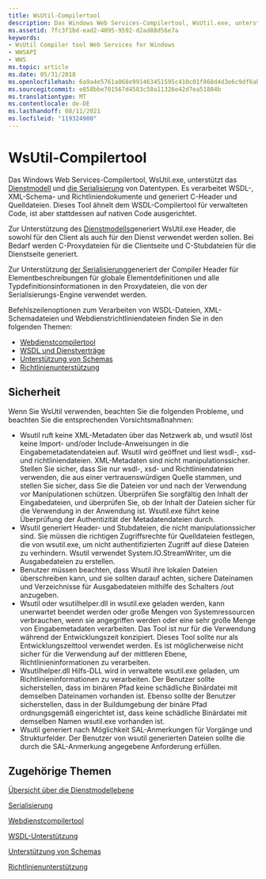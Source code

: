 ```yaml
---
title: WsUtil-Compilertool
description: Das Windows Web Services-Compilertool, WsUtil.exe, unterstützt das Dienstmodell und die Serialisierung von Datentypen. Es verarbeitet WSDL-, XML-Schema- und Richtliniendokumente und generiert C-Header und Quelldateien.
ms.assetid: 7fc3f1bd-ead2-4095-9592-d2ad88d56e7a
keywords:
- WsUtil Compiler tool Web Services for Windows
- WWSAPI
- WWS
ms.topic: article
ms.date: 05/31/2018
ms.openlocfilehash: 6a9a4e5761a068e991463451595c410c01f868d4d3e6c9df6ab25a7cb232d678
ms.sourcegitcommit: e858bbe701567d4583c50a11326e42d7ea51804b
ms.translationtype: MT
ms.contentlocale: de-DE
ms.lasthandoff: 08/11/2021
ms.locfileid: "119324900"
---
```

# <a name="wsutil-compiler-tool"></a>WsUtil-Compilertool

Das Windows Web Services-Compilertool, WsUtil.exe, unterstützt das [Dienstmodell](service-model-layer-overview.md) und [die Serialisierung](serialization.md) von Datentypen. Es verarbeitet WSDL-, XML-Schema- und Richtliniendokumente und generiert C-Header und Quelldateien. Dieses Tool ähnelt dem WSDL-Compilertool für verwalteten Code, ist aber stattdessen auf nativen Code ausgerichtet.

Zur Unterstützung des [Dienstmodells](service-model-layer-overview.md)generiert WsUtil.exe Header, die sowohl für den Client als auch für den Dienst verwendet werden sollen. Bei Bedarf werden C-Proxydateien für die Clientseite und C-Stubdateien für die Dienstseite generiert.

Zur Unterstützung [der Serialisierung](serialization.md)generiert der Compiler Header für Elementbeschreibungen für globale Elementdefinitionen und alle Typdefinitionsinformationen in den Proxydateien, die von der Serialisierungs-Engine verwendet werden.


Befehlszeilenoptionen zum Verarbeiten von WSDL-Dateien, XML-Schemadateien und Webdienstrichtliniendateien finden Sie in den folgenden Themen:

-   [Webdienstcompilertool](web-service-compiler-tool.md)
-   [WSDL und Dienstverträge](wsdl-support.md)
-   [Unterstützung von Schemas](schema-support.md)
-   [Richtlinienunterstützung](policy-support.md)

## <a name="security"></a>Sicherheit

Wenn Sie WsUtil verwenden, beachten Sie die folgenden Probleme, und beachten Sie die entsprechenden Vorsichtsmaßnahmen:

-   Wsutil ruft keine XML-Metadaten über das Netzwerk ab, und wsutil löst keine Import- und/oder Include-Anweisungen in die Eingabemetadatendateien auf. Wsutil wird geöffnet und liest wsdl-, xsd- und richtliniendateien. XML-Metadaten sind nicht manipulationssicher. Stellen Sie sicher, dass Sie nur wsdl-, xsd- und Richtliniendateien verwenden, die aus einer vertrauenswürdigen Quelle stammen, und stellen Sie sicher, dass Sie die Dateien vor und nach der Verwendung vor Manipulationen schützen. Überprüfen Sie sorgfältig den Inhalt der Eingabedateien, und überprüfen Sie, ob der Inhalt der Dateien sicher für die Verwendung in der Anwendung ist. Wsutil.exe führt keine Überprüfung der Authentizität der Metadatendateien durch.
-   Wsutil generiert Header- und Stubdateien, die nicht manipulationssicher sind. Sie müssen die richtigen Zugriffsrechte für Quelldateien festlegen, die von wsutil.exe, um nicht authentifizierten Zugriff auf diese Dateien zu verhindern. Wsutil verwendet System.IO.StreamWriter, um die Ausgabedateien zu erstellen.
-   Benutzer müssen beachten, dass Wsutil ihre lokalen Dateien überschreiben kann, und sie sollten darauf achten, sichere Dateinamen und Verzeichnisse für Ausgabedateien mithilfe des Schalters /out anzugeben.
-   Wsutil oder wsutilhelper.dll in wsutil.exe geladen werden, kann unerwartet beendet werden oder große Mengen von Systemressourcen verbrauchen, wenn sie angegriffen werden oder eine sehr große Menge von Eingabemetadaten verarbeiten. Das Tool ist nur für die Verwendung während der Entwicklungszeit konzipiert. Dieses Tool sollte nur als Entwicklungszeittool verwendet werden. Es ist möglicherweise nicht sicher für die Verwendung auf der mittleren Ebene, Richtlinieninformationen zu verarbeiten.
-   Wsutilhelper.dll Hilfs-DLL wird in verwaltete wsutil.exe geladen, um Richtlinieninformationen zu verarbeiten. Der Benutzer sollte sicherstellen, dass im binären Pfad keine schädliche Binärdatei mit demselben Dateinamen vorhanden ist. Ebenso sollte der Benutzer sicherstellen, dass in der Buildumgebung der binäre Pfad ordnungsgemäß eingerichtet ist, dass keine schädliche Binärdatei mit demselben Namen wsutil.exe vorhanden ist.
-   Wsutil generiert nach Möglichkeit SAL-Anmerkungen für Vorgänge und Strukturfelder. Der Benutzer von wsutil generierten Dateien sollte die durch die SAL-Anmerkung angegebene Anforderung erfüllen.

## <a name="related-topics"></a>Zugehörige Themen

<dl> <dt>

[Übersicht über die Dienstmodellebene](service-model-layer-overview.md)
</dt> <dt>

[Serialisierung](serialization.md)
</dt> <dt>

[Webdienstcompilertool](web-service-compiler-tool.md)
</dt> <dt>

[WSDL-Unterstützung](wsdl-support.md)
</dt> <dt>

[Unterstützung von Schemas](schema-support.md)
</dt> <dt>

[Richtlinienunterstützung](policy-support.md)
</dt> </dl>

 

 




